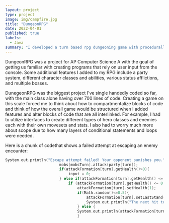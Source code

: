 ```yaml
---
layout: project
type: project
image: img/campfire.jpg
title: "DungeonRPG"
date: 2022-04-01
published: true
labels:
  - Java
summary: "I developed a turn based rpg dungeoning game with procedurally generated encounters with difficulty scaling with your level. This game requires you to manage your resources and judging when you should take a risky move or to fall back and live another day."
---
```


DungeonRPG was a project for AP Computer Science A with the goal of getting us familiar with creating programs that rely on user input from the console. Some additional features I added to my RPG include a party system, different character classes and abilities, various status afflictions, and multiple bosses. 

DunegeonRPG was the biggest project I've single handedly coded so far, with the main class alone having over 700 lines of code. Creating a game on this scale forced me to think about how to compartmentalize blocks of code and think of how the overall game would be structured when I added features and alter blocks of code that are all interlinked. For example, I had to utilize interfaces to create different types of hero classes and enemies each with their own movesets and stats. I also had to worry much more about scope due to how many layers of conditional statements and loops were needed.

Here is a chunk of codethat shows a failed attempt at escaping an enemy encounter:

```cpp
System.out.println("Escape attempt failed! Your opponent punishes you.");
                        mobs[mobsTurn].attack(party[turn]);
                        if(attackFormation[turn].getHealth()>0){
                            input = 0;
                        } else if(attackFormation[turn].getHealth() <= 0 && attackFormation[turn].getLastStand() == true){
                            if (attackFormation[turn].getHealth() <= 0 && attackFormation[turn].getLastStand() == true){
                                attackFormation[turn].setHealth(1);
                                if(Math.random()<=0.5){
                                    attackFormation[turn].setLastStand(false);
                                    System.out.println("The next hit to " + attackFormation[turn].getName() + " will be fatal");
                                } else {
                                System.out.println(attackFormation[turn].getName() + " is near death's door. The next time they take damage could be fatal");
                                }
```


